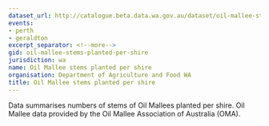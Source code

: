 ```yaml
---
dataset_url: http://catalogue.beta.data.wa.gov.au/dataset/oil-mallee-stems-planted-per-shire
events:
- perth
- geraldton
excerpt_separator: <!--more-->
gid: oil-mallee-stems-planted-per-shire
jurisdiction: wa
name: Oil Mallee stems planted per shire
organisation: Department of Agriculture and Food WA
title: Oil Mallee stems planted per shire
---
```


Data summarises numbers of stems of Oil Mallees planted per shire. Oil Mallee data provided by the Oil Mallee Association of Australia (OMA).